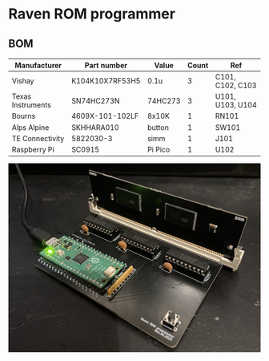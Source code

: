 
# Raven ROM programmer


## BOM

| Manufacturer          | Part number                 | Value       | Count | Ref                                   |
|-----------------------|-----------------------------|-------------|-------|---------------------------------------|
| Vishay                | K104K10X7RF53H5             | 0.1u        | 3     | C101, C102, C103                      |
| Texas Instruments     | SN74HC273N                  | 74HC273     | 3     | U101, U103, U104                      |
| Bourns                | 4609X-101-102LF             | 8x10K       | 1     | RN101                                 |
| Alps Alpine           | SKHHARA010                  | button      | 1     | SW101                                 |
| TE Connectivity       | 5822030-3                   | simm        | 1     | J101                                  |
| Raspberry Pi          | SC0915                      | Pi Pico     | 1     | U102                                  |



![Alt text](images/programmer.jpg?raw=true "")

